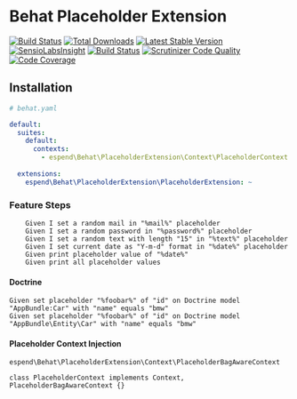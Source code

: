 # Behat Placeholder Extension

[![Build Status](https://travis-ci.org/Haehnchen/behat-placeholder-extension.svg?branch=master)](https://travis-ci.org/Haehnchen/behat-placeholder-extension)
[![Total Downloads](https://poser.pugx.org/espend/behat-placeholder-extension/downloads.png)](https://packagist.org/packages/espend/behat-placeholder-extension)
[![Latest Stable Version](https://poser.pugx.org/espend/behat-placeholder-extension/v/stable.png)](https://packagist.org/packages/espend/behat-placeholder-extension)
[![SensioLabsInsight](https://insight.sensiolabs.com/projects/bb3569b9-9c7c-48ce-97ea-91a4adf87c9c/mini.png)](https://insight.sensiolabs.com/projects/bb3569b9-9c7c-48ce-97ea-91a4adf87c9c)
[![Build Status](https://scrutinizer-ci.com/g/Haehnchen/behat-placeholder-extension/badges/build.png?b=master)](https://scrutinizer-ci.com/g/Haehnchen/behat-placeholder-extension/build-status/master)
[![Scrutinizer Code Quality](https://scrutinizer-ci.com/g/Haehnchen/behat-placeholder-extension/badges/quality-score.png?b=master)](https://scrutinizer-ci.com/g/Haehnchen/behat-placeholder-extension/?branch=master)
[![Code Coverage](https://scrutinizer-ci.com/g/Haehnchen/behat-placeholder-extension/badges/coverage.png?b=master)](https://scrutinizer-ci.com/g/Haehnchen/behat-placeholder-extension/?branch=master)

## Installation

```yaml
# behat.yaml

default:
  suites:
    default:
      contexts:
        - espend\Behat\PlaceholderExtension\Context\PlaceholderContext
  
  extensions:
    espend\Behat\PlaceholderExtension\PlaceholderExtension: ~
```

### Feature Steps

```
    Given I set a random mail in "%mail%" placeholder
    Given I set a random password in "%password%" placeholder
    Given I set a random text with length "15" in "%text%" placeholder
    Given I set current date as "Y-m-d" format in "%date%" placeholder
    Given print placeholder value of "%date%"
    Given print all placeholder values
```

#### Doctrine

```
Given set placeholder "%foobar%" of "id" on Doctrine model "AppBundle:Car" with "name" equals "bmw"
Given set placeholder "%foobar%" of "id" on Doctrine model "AppBundle\Entity\Car" with "name" equals "bmw"
```

#### Placeholder Context Injection

`espend\Behat\PlaceholderExtension\Context\PlaceholderBagAwareContext`

```
class PlaceholderContext implements Context, PlaceholderBagAwareContext {}
```
